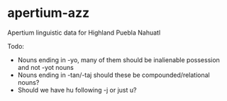 # apertium-azz
Apertium linguistic data for Highland Puebla Nahuatl 

Todo:

- Nouns ending in -yo, many of them should be inalienable possession and not -yot nouns
- Nouns ending in -tan/-taj should these be compounded/relational nouns?
- Should we have hu following -j or just u? 
